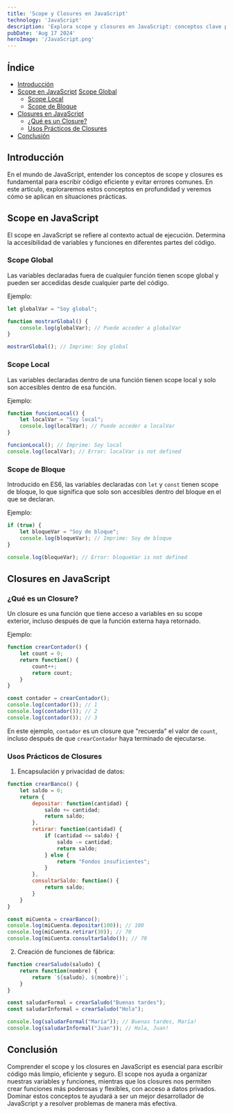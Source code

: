```yaml
---
title: 'Scope y Closures en JavaScript'
technology: 'JavaScript'
description: 'Explora scope y closures en JavaScript: conceptos clave para código eficiente y avanzado. Aprende sobre diferentes tipos de scope y cómo los closures potencian tus funciones. Mejora tu habilidad para escribir JavaScript más limpio y efectivo.'
pubDate: 'Aug 17 2024'
heroImage: '/JavaScript.png'
---
```

## Índice
- [Introducción](#introducción)
- [Scope en JavaScript](#scope-en-javascript)
   [Scope Global](#scope-global)
  - [Scope Local](#scope-local)
  - [Scope de Bloque](#scope-de-bloque)
- [Closures en JavaScript](#closures-en-javascript)
  - [¿Qué es un Closure?](#qué-es-un-closure)
  - [Usos Prácticos de Closures](#usos-prácticos-de-closures)
- [Conclusión](#conclusión)

## Introducción
En el mundo de JavaScript, entender los conceptos de scope y closures es fundamental para escribir código eficiente y evitar errores comunes. En este artículo, exploraremos estos conceptos en profundidad y veremos cómo se aplican en situaciones prácticas.

## Scope en JavaScript
El scope en JavaScript se refiere al contexto actual de ejecución. Determina la accesibilidad de variables y funciones en diferentes partes del código.

### Scope Global
Las variables declaradas fuera de cualquier función tienen scope global y pueden ser accedidas desde cualquier parte del código.

Ejemplo:

```javascript
let globalVar = "Soy global";

function mostrarGlobal() {
    console.log(globalVar); // Puede acceder a globalVar
}

mostrarGlobal(); // Imprime: Soy global
```

### Scope Local
Las variables declaradas dentro de una función tienen scope local y solo son accesibles dentro de esa función.

Ejemplo:

```javascript
function funcionLocal() {
    let localVar = "Soy local";
    console.log(localVar); // Puede acceder a localVar
}

funcionLocal(); // Imprime: Soy local
console.log(localVar); // Error: localVar is not defined
```

### Scope de Bloque
Introducido en ES6, las variables declaradas con `let` y `const` tienen scope de bloque, lo que significa que solo son accesibles dentro del bloque en el que se declaran.

Ejemplo:
```javascript
if (true) {
    let bloqueVar = "Soy de bloque";
    console.log(bloqueVar); // Imprime: Soy de bloque
}

console.log(bloqueVar); // Error: bloqueVar is not defined
```

## Closures en JavaScript

### ¿Qué es un Closure?
Un closure es una función que tiene acceso a variables en su scope exterior, incluso después de que la función externa haya retornado.

Ejemplo:
```javascript
function crearContador() {
    let count = 0;
    return function() {
        count++;
        return count;
    }
}

const contador = crearContador();
console.log(contador()); // 1
console.log(contador()); // 2
console.log(contador()); // 3
```

En este ejemplo, `contador` es un closure que "recuerda" el valor de `count`, incluso después de que `crearContador` haya terminado de ejecutarse.

### Usos Prácticos de Closures

1. Encapsulación y privacidad de datos:
```javascript
function crearBanco() {
    let saldo = 0;
    return {
        depositar: function(cantidad) {
            saldo += cantidad;
            return saldo;
        },
        retirar: function(cantidad) {
            if (cantidad <= saldo) {
                saldo -= cantidad;
                return saldo;
            } else {
                return "Fondos insuficientes";
            }
        },
        consultarSaldo: function() {
            return saldo;
        }
    }
}

const miCuenta = crearBanco();
console.log(miCuenta.depositar(100)); // 100
console.log(miCuenta.retirar(30)); // 70
console.log(miCuenta.consultarSaldo()); // 70
```

2. Creación de funciones de fábrica:
```javascript
function crearSaludo(saludo) {
    return function(nombre) {
        return `${saludo}, ${nombre}!`;
    }
}

const saludarFormal = crearSaludo("Buenas tardes");
const saludarInformal = crearSaludo("Hola");

console.log(saludarFormal("María")); // Buenas tardes, María!
console.log(saludarInformal("Juan")); // Hola, Juan!
```

## Conclusión
Comprender el scope y los closures en JavaScript es esencial para escribir código más limpio, eficiente y seguro. El scope nos ayuda a organizar nuestras variables y funciones, mientras que los closures nos permiten crear funciones más poderosas y flexibles, con acceso a datos privados. Dominar estos conceptos te ayudará a ser un mejor desarrollador de JavaScript y a resolver problemas de manera más efectiva.